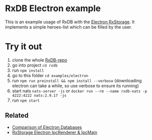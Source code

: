 # RxDB Electron example

This is an example usage of RxDB with the [Electron RxStorage](https://rxdb.info/electron.html). It implements a simple heroes-list which can be filled by the user.

# Try it out

1. clone the whole [RxDB-repo](https://github.com/pubkey/rxdb)
2. go into project `cd rxdb`
3. run `npm install`
4. go to this folder `cd examples/electron`
5. run `npm run preinstall && npm install --verbose` (downloading electron can take a while, so use verbose to ensure its running)
5. start nats `nats-server -js` or `docker run --rm --name rxdb-nats -p 4222:4222 nats:2.9.17 -js`
6. run `npm start`

## Related

-   [Comparison of Electron Databases](https://rxdb.info/electron-database.html)
-   [RxStorage Electron IpcRenderer & IpcMain](https://rxdb.info/electron.html)
